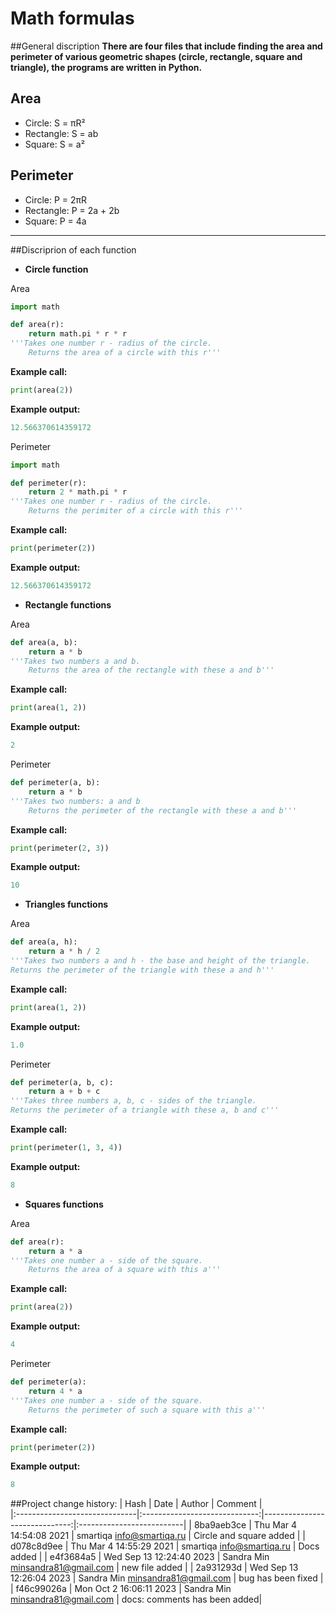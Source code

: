 # Math formulas

##General discription
**There are four files that include finding the area and perimeter of various geometric shapes (circle, rectangle, square and triangle), the programs are written in Python.**

## Area

- Circle: S = πR²
- Rectangle: S = ab
- Square: S = a²

## Perimeter

- Circle: P = 2πR
- Rectangle: P = 2a + 2b
- Square: P = 4a

---

##Discriprion of each function

* **Circle function**

Area

```python
import math

def area(r):
    return math.pi * r * r
'''Takes one number r - radius of the circle.
    Returns the area of ​​a circle with this r'''
```

**Example call:**

```python
print(area(2))
```

**Example output:**

```python
12.566370614359172
```

Perimeter

```python
import math

def perimeter(r):
    return 2 * math.pi * r
'''Takes one number r - radius of the circle.
    Returns the perimiter of ​​a circle with this r'''
```

**Example call:**

```python
print(perimeter(2))
```

**Example output:**

```python
12.566370614359172
```

* **Rectangle functions**

Area

```python
def area(a, b):
    return a * b
'''Takes two numbers a and b.
    Returns the area of ​​the rectangle with these a and b'''
```

**Example call:**

```python
print(area(1, 2))
```

**Example output:**

```python
2
```

Perimeter

```python
def perimeter(a, b):
    return a * b
'''Takes two numbers: a and b 
    Returns the perimeter of ​​the rectangle with these a and b'''
```

**Example call:**

```python
print(perimeter(2, 3))
```

**Example output:**

```python
10
```

* **Triangles functions**

Area

```python
def area(a, h):
    return a * h / 2
'''Takes two numbers a and h - the base and height of the triangle.
Returns the perimeter of the triangle with these a and h'''
```

**Example call:**

```python
print(area(1, 2))
```

**Example output:**

```python
1.0
```

Perimeter

```python
def perimeter(a, b, c):
    return a + b + c
'''Takes three numbers a, b, c - sides of the triangle.
Returns the perimeter of a triangle with these a, b and c'''
```

**Example call:**

```python
print(perimeter(1, 3, 4))
```

**Example output:**

```python
8
```

* **Squares functions**

Area


```python
def area(r):
    return a * a
'''Takes one number a - side of the square.
    Returns the area of ​​a square with this a'''
```

**Example call:**

```python
print(area(2))
```

**Example output:**

```python
4
```

Perimeter

```python
def perimeter(a):
    return 4 * a
'''Takes one number a - side of the square.
    Returns the perimeter of such a square with this a'''
```

**Example call:**

```python
print(perimeter(2))
```

**Example output:**

```python
8
```
##Project change history:
| Hash | Date | Author | Comment |  
|:------------------------------|:-----------------------------:|------------------------------:|:--------------------------|
| 8ba9aeb3ce | Thu Mar 4 14:54:08 2021 | smartiqa <info@smartiqa.ru> | Circle and square added |
| d078c8d9ee | Thu Mar 4 14:55:29 2021 | smartiqa <info@smartiqa.ru> | Docs added |
| e4f3684a5 | Wed Sep 13 12:24:40 2023 | Sandra Min <minsandra81@gmail.com> | new file added |
| 2a931293d | Wed Sep 13 12:26:04 2023 | Sandra Min <minsandra81@gmail.com> | bug has been fixed |
| f46c99026a | Mon Oct 2 16:06:11 2023 | Sandra Min <minsandra81@gmail.com> | docs: comments has been added|